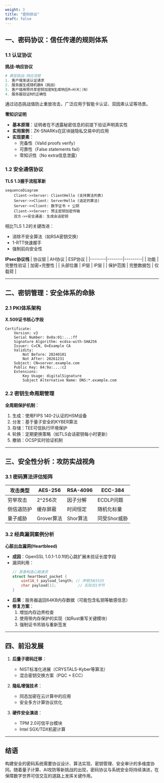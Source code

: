```yaml
---
weight: 3
title: "密码协议"
draft: false
---
```


## 一、密码协议：信任传递的规则体系

### 1.1 认证协议
**挑战-响应协议**  
```python
# 典型挑战-响应流程
1. 客户端发送认证请求
2. 服务器生成随机数N（挑战）
3. 客户端用预共享密钥加密N生成响应R=H(K||N)
4. 服务器验证R的正确性
```
通过动态挑战值防止重放攻击，广泛应用于智能卡认证、双因素认证等场景。

**零知识证明**  
- **基本原理**：证明者在不透露秘密信息的前提下验证声明真实性
- **实用案例**：ZK-SNARKs在区块链隐私交易中的应用
- **实现要素**：
  - 完备性（Valid proofs verify）
  - 可靠性（False statements fail）
  - 零知识性（No extra信息泄露）

### 1.2 安全通信协议
**TLS 1.3握手流程革新**  
```mermaid
sequenceDiagram
    Client->>Server: ClientHello (支持算法列表)
    Server->>Client: ServerHello (选定的算法)
    Server->>Client: 数字证书 + 公钥
    Client->>Server: 预主密钥加密传输
    双方->>安全通道: 生成会话密钥
```
相比TLS 1.2的关键改进：
- 消除不安全算法（如RSA密钥交换）
- 1-RTT快速握手
- 强制前向安全性

**IPsec协议栈**
| 协议层 | AH协议 | ESP协议 |
|--------|--------|---------|
| 功能   | 完整性验证 | 加密+完整性 |
| 头部位置 | IP层 | IP层 |
| 保护范围 | 完整数据包 | 仅载荷 |

---

## 二、密钥管理：安全体系的命脉

### 2.1 PKI体系架构
**X.509证书核心字段**
```x509
Certificate:
    Version: v3
    Serial Number: 0x0a:01:...:ff
    Signature Algorithm: ecdsa-with-SHA256
    Issuer: C=CN, O=Example CA
    Validity:
        Not Before: 20240101
        Not After: 20261231
    Subject: CN=server.example.com
    Public Key: 04:9a:...:c2
    Extensions:
        Key Usage: digitalSignature
        Subject Alternative Name: DNS:*.example.com
```

### 2.2 密钥生命周期管理
**全周期保护机制**：
1. 生成：使用FIPS 140-2认证的HSM设备
2. 分发：基于量子安全的KYBER算法
3. 存储：TEE可信执行环境保护
4. 轮换：定期更换策略（如TLS会话密钥每小时更新）
5. 撤销：OCSP实时验证机制

---

## 三、安全性分析：攻防实战视角

### 3.1 密码算法评估矩阵
| 攻击类型 | AES-256 | RSA-4096 | ECC-384 |
|----------|---------|----------|---------|
| 穷举攻击 | 2^256次 | 因子分解 | ECDLP问题 |
| 侧信道防护 | 缓存屏蔽 | 时间恒定 | 随机化标量 |
| 量子威胁 | Grover算法 | Shor算法 | 同受Shor威胁 |

### 3.2 经典漏洞案例分析
**心脏出血漏洞(Heartbleed)**
- **成因**：OpenSSL 1.0.1-1.0.1f的心跳扩展未验证长度字段
- 漏洞利用：
  ```c
  // 恶意构造心跳请求
  struct heartbeat_packet {
      uint16_t payload_length; // 声明为65535
      char payload[1];          // 实际仅1字节
  }
  ```
- **后果**：服务器返回64KB内存数据（可能包含私钥等敏感信息）
- **修复方案**：
  1. 增加内存边界检查
  2. 使用带内存保护的实现（如Rust重写关键模块）
  3. 强制证书吊销与重新签发

---

## 四、前沿发展
1. **后量子密码迁移**：
   - NIST标准化进展（CRYSTALS-Kyber等算法）
   - 混合密钥交换方案（PQC + ECC）

2. **隐私增强技术**：
   - 同态加密在云计算中的应用
   - 安全多方计算协议优化

3. **硬件安全演进**：
   - TPM 2.0可信平台模块
   - Intel SGX/TDX机密计算

---

## 结语
构建安全的密码系统需要协议设计、算法实现、密钥管理、安全审计的多维度协同。随着量子计算、AI攻防等新挑战的出现，密码协议与系统安全将持续演进，在保障数字世界可信交互的道路上发挥关键作用。